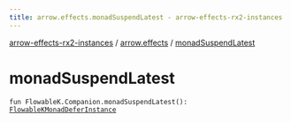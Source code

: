 ```yaml
---
title: arrow.effects.monadSuspendLatest - arrow-effects-rx2-instances
---
```


[arrow-effects-rx2-instances](../index.html) / [arrow.effects](index.html) / [monadSuspendLatest](./monad-suspend-latest.html)

# monadSuspendLatest

`fun FlowableK.Companion.monadSuspendLatest(): `[`FlowableKMonadDeferInstance`](-flowable-k-monad-defer-instance/index.html)